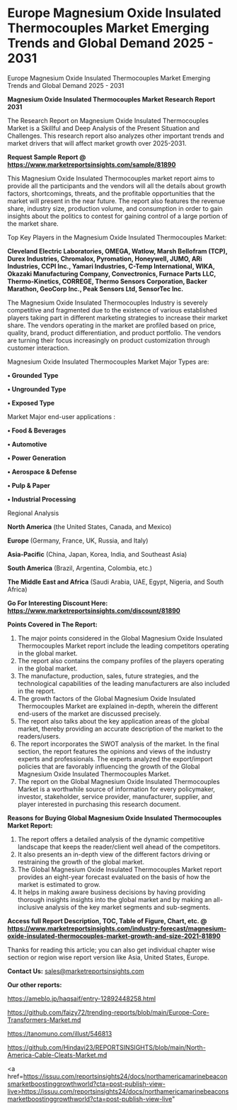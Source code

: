 # Europe Magnesium Oxide Insulated Thermocouples Market Emerging Trends and Global Demand 2025 - 2031
Europe Magnesium Oxide Insulated Thermocouples Market Emerging Trends and Global Demand 2025 - 2031

<strong>Magnesium Oxide Insulated Thermocouples Market Research Report 2031</strong>

The Research Report on Magnesium Oxide Insulated Thermocouples Market is a Skillful and Deep Analysis of the Present Situation and Challenges. This research report also analyzes other important trends and market drivers that will affect market growth over 2025-2031.

<strong>Request Sample Report @ <a href=https://www.marketreportsinsights.com/sample/81890>https://www.marketreportsinsights.com/sample/81890</a></strong>

This Magnesium Oxide Insulated Thermocouples market report aims to provide all the participants and the vendors will all the details about growth factors, shortcomings, threats, and the profitable opportunities that the market will present in the near future. The report also features the revenue share, industry size, production volume, and consumption in order to gain insights about the politics to contest for gaining control of a large portion of the market share.

Top Key Players in the Magnesium Oxide Insulated Thermocouples Market:

<strong>Cleveland Electric Laboratories, OMEGA, Watlow, Marsh Bellofram (TCP), Durex Industries, Chromalox, Pyromation, Honeywell, JUMO, ARi Industries, CCPI Inc., Yamari Industries, C-Temp International, WIKA, Okazaki Manufacturing Company, Convectronics, Furnace Parts LLC, Thermo-Kinetics, CORREGE, Thermo Sensors Corporation, Backer Marathon, GeoCorp Inc., Peak Sensors Ltd, SensorTec Inc.</strong>

The Magnesium Oxide Insulated Thermocouples Industry is severely competitive and fragmented due to the existence of various established players taking part in different marketing strategies to increase their market share. The vendors operating in the market are profiled based on price, quality, brand, product differentiation, and product portfolio. The vendors are turning their focus increasingly on product customization through customer interaction.

Magnesium Oxide Insulated Thermocouples Market Major Types are:

<strong>• Grounded Type

• Ungrounded Type

• Exposed Type</strong>

Market Major end-user applications :

<strong>• Food & Beverages

• Automotive

• Power Generation

• Aerospace & Defense

• Pulp & Paper

• Industrial Processing</strong>

Regional Analysis

</u><strong><b>North America</b></strong> (the United States, Canada, and Mexico)

<strong><b>Europe </b></strong>(Germany, France, UK, Russia, and Italy)

<strong><b>Asia-Pacific</b></strong> (China, Japan, Korea, India, and Southeast Asia)

<strong><b>South America</b></strong> (Brazil, Argentina, Colombia, etc.)

<strong><b>The Middle East and Africa</b></strong> (Saudi Arabia, UAE, Egypt, Nigeria, and South Africa)

<strong>Go For Interesting Discount Here: <a href=https://www.marketreportsinsights.com/discount/81890>https://www.marketreportsinsights.com/discount/81890</a></strong>

<strong>Points Covered in The Report:</strong>
<ol>
  <li>The major points considered in the Global Magnesium Oxide Insulated Thermocouples Market report include the leading competitors operating in the global market.</li>
  <li>The report also contains the company profiles of the players operating in the global market.</li>
  <li>The manufacture, production, sales, future strategies, and the technological capabilities of the leading manufacturers are also included in the report.</li>
  <li>The growth factors of the Global Magnesium Oxide Insulated Thermocouples Market are explained in-depth, wherein the different end-users of the market are discussed precisely.</li>
  <li>The report also talks about the key application areas of the global market, thereby providing an accurate description of the market to the readers/users.</li>
  <li>The report incorporates the SWOT analysis of the market. In the final section, the report features the opinions and views of the industry experts and professionals. The experts analyzed the export/import policies that are favorably influencing the growth of the Global Magnesium Oxide Insulated Thermocouples Market.</li>
  <li>The report on the Global Magnesium Oxide Insulated Thermocouples Market is a worthwhile source of information for every policymaker, investor, stakeholder, service provider, manufacturer, supplier, and player interested in purchasing this research document.</li>
</ol>
<strong>Reasons for Buying Global Magnesium Oxide Insulated Thermocouples Market Report:</strong>

<ol>
  <li>The report offers a detailed analysis of the dynamic competitive landscape that keeps the reader/client well ahead of the competitors.</li>
  <li>It also presents an in-depth view of the different factors driving or restraining the growth of the global market.</li>
  <li>The Global Magnesium Oxide Insulated Thermocouples Market report provides an eight-year forecast evaluated on the basis of how the market is estimated to grow.</li>
  <li>It helps in making aware business decisions by having providing thorough insights insights into the global market and by making an all-inclusive analysis of the key market segments and sub-segments.</li>
</ol>
<strong>Access full Report Description, TOC, Table of Figure, Chart, etc. @ <a href=https://www.marketreportsinsights.com/industry-forecast/magnesium-oxide-insulated-thermocouples-market-growth-and-size-2021-81890>https://www.marketreportsinsights.com/industry-forecast/magnesium-oxide-insulated-thermocouples-market-growth-and-size-2021-81890</a></strong>


Thanks for reading this article; you can also get individual chapter wise section or region wise report version like Asia, United States, Europe.

<strong>Contact Us:</strong>
sales@marketreportsinsights.com

<strong>Our other reports:</strong>

<a href=https://ameblo.jp/haqsaif/entry-12892448258.html>https://ameblo.jp/haqsaif/entry-12892448258.html</a>

<a href=https://github.com/faizy72/trending-reports/blob/main/Europe-Core-Transformers-Market.md>https://github.com/faizy72/trending-reports/blob/main/Europe-Core-Transformers-Market.md</a>

<a href=https://tanomuno.com/illust/546813>https://tanomuno.com/illust/546813</a>

<a href=https://github.com/Hindavi23/REPORTSINSIGHTS/blob/main/North-America-Cable-Cleats-Market.md>https://github.com/Hindavi23/REPORTSINSIGHTS/blob/main/North-America-Cable-Cleats-Market.md</a>

<a href=https://issuu.com/reportsinsights24/docs/northamericamarinebeaconsmarketboostinggrowthworld?cta=post-publish-view-live>https://issuu.com/reportsinsights24/docs/northamericamarinebeaconsmarketboostinggrowthworld?cta=post-publish-view-live</a>"
